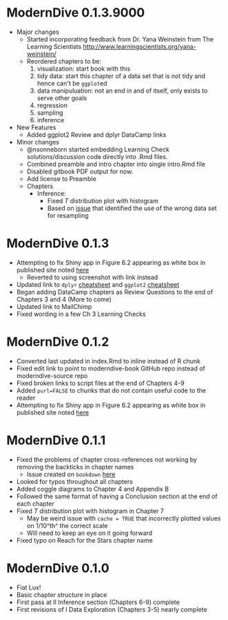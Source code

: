 # ModernDive 0.1.3.9000


* Major changes
  * Started incorporating feedback from Dr. Yana Weinstein from The Learning Scientists http://www.learningscientists.org/yana-weinstein/
  * Reordered chapters to be:
    1. visualization: start book with this
    1. tidy data: start this chapter of a data set that is not tidy and hence can't be `ggplot`ed
    1. data manipuluation: not an end in and of itself, only exists to serve other goals
    1. regression
    1. sampling
    1. inference
* New Features
  * Added ggplot2 Review and dplyr DataCamp links
* Minor changes
  * @nsonneborn started embedding Learning Check solutions/discussion code directly into .Rmd files.
  * Combined preamble and intro chapter into single intro.Rmd file
  * Disabled gitbook PDF output for now.
  * Add license to Preamble
  * Chapters
    * Inference:
      * Fixed $T$ distribution plot with histogram
      * Based on [issue](https://github.com/ismayc/moderndiver-book/issues/3) that identified the use of the wrong data set for resampling
  

# ModernDive 0.1.3

* Attempting to fix Shiny app in Figure 6.2 appearing as white box in published site noted [here](https://github.com/ismayc/moderndiver-book/issues/2)
    * Reverted to using screenshot with link instead
* Updated link to `dplyr` [cheatsheet](https://github.com/rstudio/cheatsheets/raw/master/source/pdfs/data-transformation-cheatsheet.pdf) and `ggplot2` [cheatsheet](https://www.rstudio.com/wp-content/uploads/2016/11/ggplot2-cheatsheet-2.1.pdf)
* Began adding DataCamp chapters as Review Questions to the end of Chapters 3 and 4 (More to come)
* Updated link to MailChimp
* Fixed wording in a few Ch 3 Learning Checks

# ModernDive 0.1.2

* Converted last updated in index.Rmd to inline instead of R chunk
* Fixed edit link to point to moderndive-book GitHub repo instead of moderndive-source repo
* Fixed broken links to script files at the end of Chapters 4-9
* Added `purl=FALSE` to chunks that do not contain useful code to the reader
* Attempting to fix Shiny app in Figure 6.2 appearing as white box in published site noted [here](https://github.com/ismayc/moderndiver-book/issues/2)

# ModernDive 0.1.1

* Fixed the problems of chapter cross-references not working by removing the backticks in chapter names
    + Issue created on `bookdown` [here](https://github.com/rstudio/bookdown/issues/294)
* Looked for typos throughout all chapters
* Added coggle diagrams to Chapter 4 and Appendix B
* Followed the same format of having a Conclusion section at the end of each chapter
* Fixed $T$ distribution plot with histogram in Chapter 7
    + May be weird issue with `cache = TRUE` that incorrectly plotted values on 1/10^th^ the correct scale
    + Will need to keep an eye on it going forward
* Fixed typo on Reach for the Stars chapter name


# ModernDive 0.1.0

* Fiat Lux!
* Basic chapter structure in place
* First pass at II Inference section (Chapters 6-9) complete
* First revisions of I Data Exploration (Chapters 3-5) nearly complete

